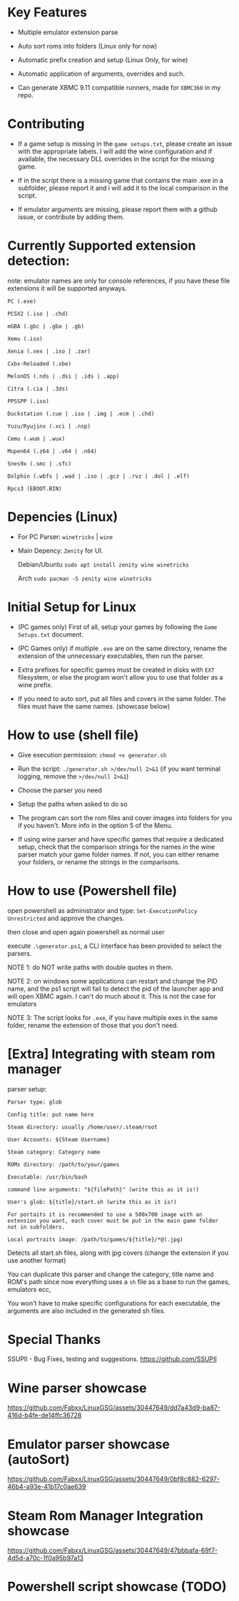 # Key Features

- Multiple emulator extension parse

- Auto sort roms into folders (Linux only for now)

- Automatic prefix creation and setup (Linux Only, for wine)

- Automatic application of arguments, overrides and such.

- Can generate XBMC 9.11 compatible runners, made for `XBMC360` in my repo.

# Contributing

- If a game setup is missing in the `game setups.txt`, please create an issue with the appropriate labels.
  I will add the wine configuration and if available, the necessary DLL overrides in the script for the missing game.

- If in the script there is a missing game that contains the main .exe in a subfolder, please report it and i will add it to the
  local comparison in the script.
  
- If emulator arguments are missing, please report them with a github issue, or contribute by adding them.


# Currently Supported extension detection:

note: emulator names are only for console references, if you have these file extensions it will be supported anyways.

```
PC (.exe)

PCSX2 (.iso | .chd)

mGBA (.gbc | .gba | .gb)

Xemu (.iso)

Xenia (.xex | .iso | .zar)

Cxbx-Reloaded (.xbe)

MelonDS (.nds | .dsi | .ids | .app)

Citra (.cia | .3ds)

PPSSPP (.iso)

Duckstation (.cue | .iso | .img | .ecm | .chd)  

Yuzu/Ryujinx (.xci | .nsp)

Cemu (.wum | .wux)

Mupen64 (.z64 | .v64 | .n64)

Snes9x (.smc | .sfc)

Dolphin (.wbfs | .wad | .iso | .gcz | .rvz | .dol | .elf)

Rpcs3 (EBOOT.BIN)
```
# Depencies (Linux)

- For PC Parser: `winetricks` | `wine` 

- Main Depency: `Zenity` for UI.

  Debian/Ubuntu  `sudo apt install zenity wine winetricks`

  Arch 	   	 `sudo pacman -S zenity wine winetricks`

# Initial Setup for Linux

- (PC games only) First of all, setup your games by following the `Game Setups.txt` document.

- (PC Games only) if multiple `.exe` are on the same directory, rename the extension of the unnecessary executables, then run the parser.

- Extra prefixes for specific games must be created in disks with `EXT` filesystem, or else the program won't allow you to use that folder as a wine prefix.

- If you need to auto sort, put all files and covers in the same folder. The files must have the same names. (showcase below)

# How to use (shell file)

- Give execution permission: `chmod +x generator.sh`

- Run the script: `./generator.sh >/dev/null 2>&1` (if you want terminal logging, remove the `>/dev/null 2>&1`)

- Choose the parser you need

- Setup the paths when asked to do so

- The program can sort the rom files and cover images into folders for you if you haven't. More info in the option 5 of the Menu.

- If using wine parser and have specific games that require a dedicated setup, check that the comparison strings for the names in the wine parser
  match your game folder names. If not, you can either rename your folders, or rename the strings in the comparisons.

# How to use (Powershell file)

open powershell as administrator and type: `Set-ExecutionPolicy Unrestricted` and approve the changes.

then close and open again powershell as normal user 

execute  `.\generator.ps1`, a CLI interface has been provided to select the parsers.

NOTE 1: do NOT write paths with double quotes in them.

NOTE 2: on windows some applications can restart and change the PID name, and the ps1 script will fail to detect the pid of the launcher app
and will open XBMC again. I can't do much about it. This is not the case for emulators

NOTE 3: The script looks for `.exe`, if you have multiple exes in the same folder, rename the extension of those that you don't need.


# [Extra] Integrating with steam rom manager

parser setup:

```
Parser type: glob

Config title: put name here

Steam directory: usually /home/user/.steam/root

User Accounts: ${Steam Username}

Steam category: Category name

ROMs directory: /path/to/your/games

Executable: /usr/bin/bash

command line arguments: "${filePath}" (write this as it is!)

User's glob: ${title}/start.sh (write this as it is!)

For portaits it is recommended to use a 500x700 image with an extension you want, each cover must be put in the main game folder
not in subfolders.

Local portraits image: /path/to/games/${title}/*@(.jpg)
```

Detects all start.sh files, along with jpg covers (change the extension if you use another format)

You can duplicate this parser and change the category, title name and ROM's path since now everything uses a `sh` file as a base to run the games, emulators ecc,

You won't have to make specific configurations for each executable, the arguments are also included in the generated sh files.


# Special Thanks

SSUPII - Bug Fixes, testing and suggestions. https://github.com/SSUPII

# Wine parser showcase

https://github.com/Fabxx/LinuxGSG/assets/30447649/dd7a43d9-ba87-416d-b4fe-de14ffc36728

# Emulator parser showcase (autoSort)

https://github.com/Fabxx/LinuxGSG/assets/30447649/0bf8c882-6297-46b4-a93e-41b17c0ae639


# Steam Rom Manager Integration showcase

https://github.com/Fabxx/LinuxGSG/assets/30447649/47bbbafa-69f7-4d5d-a70c-1f0a95b97a13


# Powershell script showcase (TODO)

